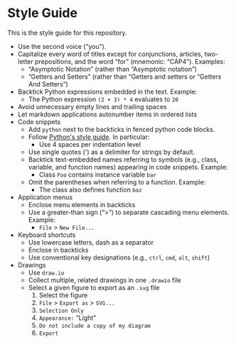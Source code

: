 # Style Guide
This is the style guide for this repository.

- Use the second voice (“you”).
- Capitalize every word of titles except for conjunctions, articles, two-letter prepositions, and the word “for” (mnemonic: “CAP4”). Examples:
  - “Asymptotic Notation” (rather than “Asymptotic notation”)
  - ”Getters and Setters” (rather than “Getters and setters or “Getters And Setters”)
- Backtick Python expressions embedded in the text. Example:
  - The Python expression `(2 + 3) * 4` evaluates to `20`
- Avoid unnecessary empty lines and trailing spaces
- Let markdown applications autonumber items in ordered lists
- Code snippets
  - Add `python` next to the backticks in fenced python code blocks.
  - Follow [Python's style guide](https://peps.python.org/pep-0008/]). In particular:
    - Use 4 spaces per indentation level
  - Use single quotes (') as a delimiter for strings by default.
  - Backtick text-embedded names referring to symbols (e.g., class, variable, and function names) appearing in code snippets. Example:
    - Class `Foo` contains instance variable `bar`
  - Omit the parentheses when referring to a function. Example:
    - The class also defines function `baz`
- Application menus
  - Enclose menu elements in backticks
  - Use a greater-than sign (“>”) to separate cascading menu elements. Example:
    - `File` > `New File...`
- Keyboard shortcuts
  - Use lowercase letters, dash as a separator
  - Enclose in backticks
  - Use conventional key designations (e.g., `ctrl`, `cmd`, `alt`, `shift`)
- Drawings
  - Use `draw.io`
  - Collect multiple, related drawings in one `.drawio` file
  - Select a given figure to export as an `.svg` file
    1. Select the figure
    2. `File` > `Export as` > `SVG...`
    3. `Selection Only`
    4. `Appearance:` “Light”
    5. `Do not include a copy of my diagram`
    6. `Export`
